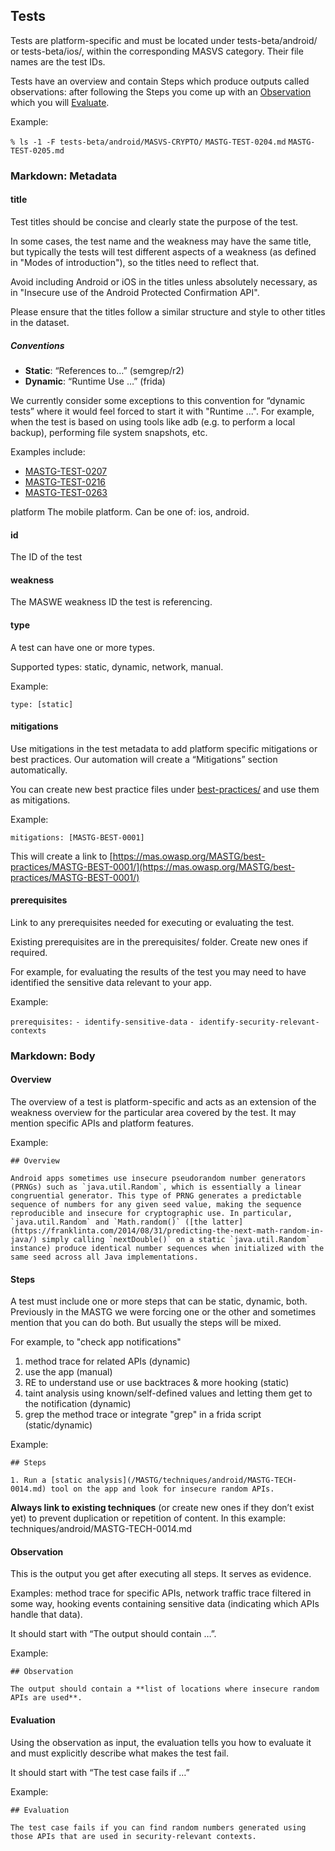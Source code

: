 ## Tests

Tests are platform-specific and must be located under tests-beta/android/ or tests-beta/ios/, within the corresponding MASVS category. Their file names are the test IDs.

Tests have an overview and contain Steps which produce outputs called observations: after following the Steps you come up with an [Observation](https://docs.google.com/document/d/1EMsVdfrDBAu0gmjWAUEs60q-fWaOmDB5oecY9d9pOlg/edit?pli=1#heading=h.h9gqgz4hdubj) which you will [Evaluate](https://docs.google.com/document/d/1EMsVdfrDBAu0gmjWAUEs60q-fWaOmDB5oecY9d9pOlg/edit?pli=1#heading=h.lare0v58fwbf).

Example:

`% ls -1 -F tests-beta/android/MASVS-CRYPTO/`
`MASTG-TEST-0204.md`
`MASTG-TEST-0205.md`

### Markdown: Metadata

#### title

Test titles should be concise and clearly state the purpose of the test.

In some cases, the test name and the weakness may have the same title, but typically the tests will test different aspects of a weakness (as defined in "Modes of introduction"), so the titles need to reflect that.

Avoid including Android or iOS in the titles unless absolutely necessary, as in "Insecure use of the Android Protected Confirmation API".

Please ensure that the titles follow a similar structure and style to other titles in the dataset.

##### **Conventions**

* **Static**: “References to…” (semgrep/r2)
* **Dynamic**: “Runtime Use …” (frida)

We currently consider some exceptions to this convention for “dynamic tests” where it would feel forced to start it with "Runtime ...". For example, when the test is based on using tools like adb (e.g. to perform a local backup), performing file system snapshots, etc.

Examples include: 

* [MASTG-TEST-0207](https://mas.owasp.org/MASTG/tests-beta/android/MASVS-STORAGE/MASTG-TEST-0207/)
* [MASTG-TEST-0216](https://mas.owasp.org/MASTG/tests-beta/android/MASVS-STORAGE/MASTG-TEST-0216/)
* [MASTG-TEST-0263](https://mas.owasp.org/MASTG/tests-beta/android/MASVS-STORAGE/MASTG-TEST-0263/)

platform
The mobile platform. Can be one of: ios, android.

#### id

The ID of the test

#### weakness 

The MASWE weakness ID the test is referencing.

#### 

#### type

A test can have one or more types.

Supported types: static, dynamic, network, manual.

Example:

`type: [static]`

#### mitigations

Use mitigations in the test metadata to add platform specific mitigations or best practices. Our automation will create a “Mitigations” section automatically.

You can create new best practice files under [best-practices/](https://github.com/OWASP/owasp-mastg/tree/master/best-practices) and use them as mitigations.

Example:

`mitigations: [MASTG-BEST-0001]`

This will create a link to [https://mas.owasp.org/MASTG/best-practices/MASTG-BEST-0001/](https://mas.owasp.org/MASTG/best-practices/MASTG-BEST-0001/) 

#### prerequisites

Link to any prerequisites needed for executing or evaluating the test.

Existing prerequisites are in the prerequisites/ folder. Create new ones if required.

For example, for evaluating the results of the test you may need to have identified the sensitive data relevant to your app.

Example:

`prerequisites:`
`- identify-sensitive-data`
`- identify-security-relevant-contexts`

### 

### Markdown: Body

#### Overview

The overview of a test is platform-specific and acts as an extension of the weakness overview for the particular area covered by the test. It may mention specific APIs and platform features.

Example: 

`## Overview`

``Android apps sometimes use insecure pseudorandom number generators (PRNGs) such as `java.util.Random`, which is essentially a linear congruential generator. This type of PRNG generates a predictable sequence of numbers for any given seed value, making the sequence reproducible and insecure for cryptographic use. In particular, `java.util.Random` and `Math.random()` ([the latter](https://franklinta.com/2014/08/31/predicting-the-next-math-random-in-java/) simply calling `nextDouble()` on a static `java.util.Random` instance) produce identical number sequences when initialized with the same seed across all Java implementations.``

#### Steps

A test must include one or more steps that can be static, dynamic, both. Previously in the MASTG we were forcing one or the other and sometimes mention that you can do both. But usually the steps will be mixed.

For example, to "check app notifications"

1. method trace for related APIs (dynamic)
2. use the app (manual)
3. RE to understand use or use backtraces & more hooking (static)
4. taint analysis using known/self-defined values and letting them get to the notification (dynamic)
5. grep the method trace or integrate "grep" in a frida script (static/dynamic)

Example:

`## Steps`

`1. Run a [static analysis](/MASTG/techniques/android/MASTG-TECH-0014.md) tool on the app and look for insecure random APIs.`

**Always link to existing techniques** (or create new ones if they don’t exist yet) to prevent duplication or repetition of content. In this example: techniques/android/MASTG-TECH-0014.md

#### Observation

This is the output you get after executing all steps. It serves as evidence.

Examples: method trace for specific APIs, network traffic trace filtered in some way, hooking events containing sensitive data (indicating which APIs handle that data).

It should start with “The output should contain …”.

Example:

`## Observation`

`The output should contain a **list of locations where insecure random APIs are used**.`

#### Evaluation

Using the observation as input, the evaluation tells you how to evaluate it and must explicitly describe what makes the test fail.

It should start with “The test case fails if …”

Example:

`## Evaluation`

`The test case fails if you can find random numbers generated using those APIs that are used in security-relevant contexts.`